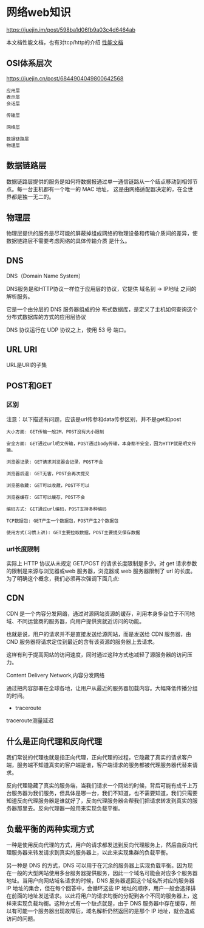 # 网络web知识

<https://juejin.im/post/598ba1d06fb9a03c4d6464ab>

本文档性能文档，也有对tcp/http的介绍 [性能文档](../performance.md#TCP)

## OSI体系层次

<https://juejin.cn/post/6844904049800642568>

```
应用层
表示层
会话层

传输层

网络层

数据链路层
物理层
```

## 数据链路层

数据链路层提供的服务是如何将数据报通过单一通信链路从一个结点移动到相邻节点。每一台主机都有一个唯一的 MAC 地址， 这是由网络适配器决定的，在全世界都是独一无二的。

## 物理层

物理层提供的服务是尽可能的屏蔽掉组成网络的物理设备和传输介质间的差异，使数据链路层不需要考虑网络的具体传输介质 是什么。

## DNS

DNS（Domain Name System）

DNS服务是和HTTP协议一样位于应用层的协议，它提供 域名到 -> IP地址 之间的解析服务。

它是一个由分层的 DNS 服务器组成的分 布式数据库，是定义了主机如何查询这个分布式数据库的方式的应用层协议

DNS 协议运行在 UDP 协议之上，使用 53 号 端口。

## URL URI

URL是URI的子集

## POST和GET

### 区别

注意：以下描述有问题，应该是url传参和data传参区别，并不是get和post

```
大小方面: GET传输一般2M，POST没有大小限制

安全方面: GET通过url明文传输，POST通过body传输，本身都不安全，因为HTTP就是明文传输。

浏览器记录: GET请求浏览器会记录，POST不会

浏览器后退: GET无害，POST会再次提交

浏览器收藏: GET可以收藏，POST不可以

浏览器缓存: GET可以缓存，POST不会

编码方式: GET通过url编码，POST支持多种编码

TCP数据包: GET产生一个数据包，POST产生2个数据包

使用方式(习惯上讲): GET主要拉取数据，POST主要提交保存数据
```

### url长度限制

实际上 HTTP 协议从未规定 GET/POST 的请求长度限制是多少。对 get 请求参数的限制是来源与浏览器或web 服务器，浏览器或 web 服务器限制了 url 的长度。为了明确这个概念，我们必须再次强调下面几点:

## CDN

CDN 是一个内容分发网络，通过对源网站资源的缓存，利用本身多台位于不同地域、不同运营商的服务器，向用户提供资就近访问的功能。

也就是说，用户的请求并不是直接发送给源网站，而是发送给 CDN 服务器，由 CND 服务器将请求定位到最近的含有该资源的服务器上去请求。

这样有利于提高网站的访问速度，同时通过这种方式也减轻了源服务器的访问压力。

Content Delivery Network,内容分发网络

通过把内容部署在全球各地，让用户从最近的服务器加载内容。大幅降低传播分组的时间。

- traceroute

traceroute测量延迟

## 什么是正向代理和反向代理

我们常说的代理也就是指正向代理，正向代理的过程，它隐藏了真实的请求客户端，服务端不知道真实的客户端是谁，客户端请求的服务都被代理服务器代替来请求。

反向代理隐藏了真实的服务端，当我们请求一个网站的时候，背后可能有成千上万台服务器为我们服务，但具体是哪一台，我们不知道，也不需要知道，我们只需要知道反向代理服务器是谁就好了，反向代理服务器会帮我们把请求转发到真实的服务器那里去。反向代理器一般用来实现负载平衡。

## 负载平衡的两种实现方式

一种是使用反向代理的方式，用户的请求都发送到反向代理服务上，然后由反向代理服务器来转发请求到真实的服务器上，以此来实现集群的负载平衡。

另一种是 DNS 的方式，DNS 可以用于在冗余的服务器上实现负载平衡。因为现在一般的大型网站使用多台服务器提供服务，因此一个域名可能会对应多个服务器地址。当用户向网站域名请求的时候，DNS 服务器返回这个域名所对应的服务器 IP 地址的集合，但在每个回答中，会循环这些 IP 地址的顺序，用户一般会选择排在前面的地址发送请求。以此将用户的请求均衡的分配到各个不同的服务器上，这样来实现负载均衡。这种方式有一个缺点就是，由于 DNS 服务器中存在缓存，所以有可能一个服务器出现故障后，域名解析仍然返回的是那个 IP 地址，就会造成访问的问题。
